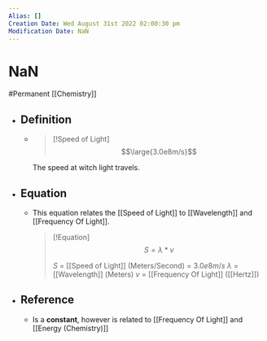 ```yaml
---
Alias: []
Creation Date: Wed August 31st 2022 02:00:30 pm 
Modification Date: NaN
---
```

# NaN
#Permanent [[Chemistry]]

- ## Definition
	- > [!Speed of Light]
	  >$$\large{3.0e8m/s}$$
	  
	  The speed at witch light travels.
- ## Equation
	- This equation relates the [[Speed of Light]] to [[Wavelength]] and [[Frequency Of Light]].
	  > [!Equation]
	  > $$S=\lambda*v$$
	  > 
	  > $S$ = [[Speed of Light]] (Meters/Second) = $3.0e8m/s$
	  > $\lambda$ = [[Wavelength]] (Meters)
	  > $v$ = [[Frequency Of Light]] ([[Hertz]])
- ## Reference
	- Is a **constant**, however is related to [[Frequency Of Light]] and [[Energy (Chemistry)]]